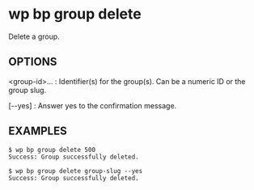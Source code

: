 #	wp bp group delete

Delete a group.


## OPTIONS

&lt;group-id&gt;...
: Identifier(s) for the group(s). Can be a numeric ID or the group slug.

[--yes]
: Answer yes to the confirmation message.

## EXAMPLES

    $ wp bp group delete 500
    Success: Group successfully deleted.

    $ wp bp group delete group-slug --yes
    Success: Group successfully deleted.
